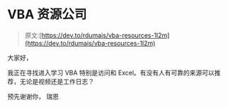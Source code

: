 # VBA 资源公司

> 原文:[https://dev.to/rdumais/vba-resources-1l2m](https://dev.to/rdumais/vba-resources-1l2m)

大家好，

我正在寻找进入学习 VBA 特别是访问和 Excel。有没有人有可靠的来源可以推荐，无论是视频还是工作日志？

预先谢谢你，
瑞恩